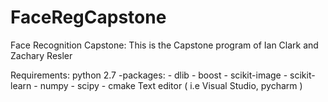 # FaceRegCapstone
Face Recognition Capstone:
This is the Capstone program of Ian Clark and Zachary Resler

Requirements:
python 2.7
    -packages:
        - dlib
        - boost
        - scikit-image
        - scikit-learn
        - numpy
        - scipy
        - cmake
Text editor ( i.e Visual Studio, pycharm )
